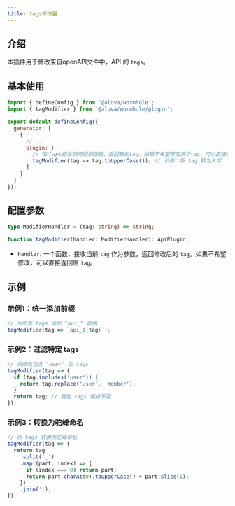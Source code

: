 ```yaml
---
title: tags修改器
---
```


## 介绍

本插件用于修改来自openAPI文件中，API 的 `tags`。

## 基本使用

```javascript title="alova.config.js"
import { defineConfig } from '@alova/wormhole';
import { tagModifier } from '@alova/wormhole/plugin';

export default defineConfig({
  generator: [
    {
      // ...
      plugin: [
        // 每个api都会调用回调函数，返回新的tag。如果不希望修改某个tag，可以直接返回原tag。
        tagModifier(tag => tag.toUpperCase()); // 示例：将 tag 转为大写
      ]
    }
  ]
});
```

## 配置参数

```typescript
type ModifierHandler = (tag: string) => string;

function tagModifier(handler: ModifierHandler): ApiPlugin;
```

- `handler`: 一个函数，接收当前 `tag` 作为参数，返回修改后的 `tag`。如果不希望修改，可以直接返回原 `tag`。

## 示例

### 示例1：统一添加前缀

```javascript
// 为所有 tags 添加 "api_" 前缀
tagModifier(tag => `api_${tag}`);
```

### 示例2：过滤特定 tags

```javascript
// 只修改包含 "user" 的 tags
tagModifier(tag => {
  if (tag.includes('user')) {
    return tag.replace('user', 'member');
  }
  return tag; // 其他 tags 保持不变
});
```

### 示例3：转换为驼峰命名

```javascript
// 将 tags 转换为驼峰命名
tagModifier(tag => {
  return tag
    .split('_')
    .map((part, index) => {
      if (index === 0) return part;
      return part.charAt(0).toUpperCase() + part.slice(1);
    })
    .join('');
});
```
